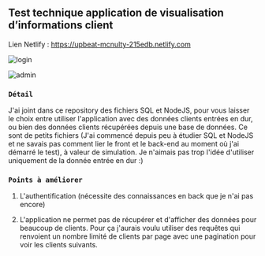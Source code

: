
## Test technique application de visualisation d’informations client

Lien Netlify : https://upbeat-mcnulty-215edb.netlify.com

![login](https://image.noelshack.com/fichiers/2019/50/2/1575933097-auth.png)

![admin](https://image.noelshack.com/fichiers/2019/50/2/1575933665-admin.png)

### `Détail`

J'ai joint dans ce repository des fichiers SQL et NodeJS, pour vous laisser le choix entre utiliser l'application avec des données clients entrées en dur, ou bien des données clients récupérées depuis une base de données. Ce sont de petits fichiers (J'ai commencé depuis peu à étudier SQL et NodeJS et ne savais pas comment lier le front et le back-end au moment où j'ai démarré le test), à valeur de simulation. Je n'aimais pas trop l'idée d'utiliser uniquement de la donnée entrée en dur :)

### `Points à améliorer`

1) L'authentification (nécessite des connaissances en back que je n'ai pas encore)

2) L'application ne permet pas de récupérer et d'afficher des données pour beaucoup de clients. Pour ça j'aurais voulu utiliser des requêtes qui renvoient un nombre limité de clients par page avec une pagination pour voir les clients suivants.


